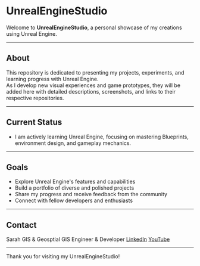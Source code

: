 # UnrealEngineStudio

Welcome to **UnrealEngineStudio**, a personal showcase of my creations using Unreal Engine.

---

## About

This repository is dedicated to presenting my projects, experiments, and learning progress with Unreal Engine.  
As I develop new visual experiences and game prototypes, they will be added here with detailed descriptions, screenshots, and links to their respective repositories.

---

## Current Status

- I am actively learning Unreal Engine, focusing on mastering Blueprints, environment design, and gameplay mechanics.

---

## Goals

- Explore Unreal Engine's features and capabilities  
- Build a portfolio of diverse and polished projects  
- Share my progress and receive feedback from the community  
- Connect with fellow developers and enthusiasts

---

## Contact

Sarah GIS & Geosptial
GIS Engineer & Developer 
[LinkedIn](https://www.linkedin.com/in/sarah-ortonovi/)
[YouTube](https://www.youtube.com/@sarah-gis-geospatial)

---

Thank you for visiting my UnrealEngineStudio!

